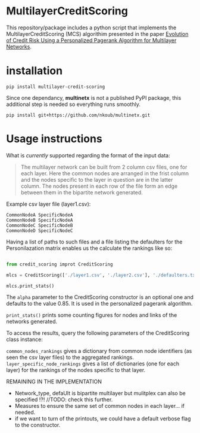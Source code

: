 # MultilayerCreditScoring

This repository/package includes a python script that implements the MultilayerCreditScoring (MCS) algorithim presented in the paper [Evolution of Credit Risk Using a Personalized Pagerank Algorithm for Multilayer Networks](https://arxiv.org/abs/2005.12418).

# installation

```
pip install multilayer-credit-scoring
```

Since one dependancy, **multinetx** is not a published PyPI package, this additional step is needed so everything runs smoothly.

```
pip install git+https://github.com/nkoub/multinetx.git
```

# Usage instructions

What is *currently* supported regarding the format of the input data:

> The multilayer network can be built from 2 column csv files, one for each layer. Here the common nodes are arranged in the frist column and the nodes specific to the layer in question are in the latter column. The nodes present in each row of the file form an edge between them in the bipartite network generated.

Example csv layer file (layer1.csv):

```
CommonNodeA SpecificNodeA
CommonNodeB SpecificNodeA
CommonNodeC SpecificNodeB
CommonNodeD SpecificNodeC
```

Having a list of paths to such files and a file listing the defaulters for the Personilazation matrix enables us the calculate the rankings like so:

```python

from credit_scoring improt CreditScoring

mlcs = CreditScoring(['./layer1.csv', './layer2.csv'], './defaulters.txt', alpha = 0.85)

mlcs.print_stats()

```
The `alpha` parameter to the CreditScoring constructor is an optional one and defaults to the value 0.85. It is used in the personalized pagerank algorithm.

`print_stats()` prints some counting figures for nodes and links of the networks generated.

To access the results, query the following parameters of the CreditScoring class instance:

```common_nodes_rankings``` gives a dictionary from common node identifiers (as seen the csv layer files) to the aggregated rankings.
```layer_specific_node_rankings``` gives a list of dictionaries (one for each layer) for the rankings of the nodes specific to that layer.

REMAINING IN THE IMPLEMENTATION

+ Network_type, defaUlt is bipartite multilayer but mulitplex can also be specified !?! //TODO: check this further.
+ Measures to ensure the same set of common nodes in each layer... if needed.
+ if we want to turn of the printouts, we could have a default verbose flag to the constructor.

